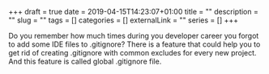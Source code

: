+++ 
draft = true
date = 2019-04-15T14:23:07+01:00
title = ""
description = ""
slug = "" 
tags = []
categories = []
externalLink = ""
series = []
+++

Do you remember how much times during you developer career you forgot to add some IDE files to .gitignore?
There is a feature that could help you to get rid of creating .gitignore with common excludes for every new project.
And this feature is called global .gitignore file.

